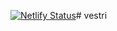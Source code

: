[![Netlify Status](https://api.netlify.com/api/v1/badges/ac652031-e87b-4a73-8efe-e2138865c173/deploy-status)](https://app.netlify.com/projects/ibcg/deploys)# vestri
